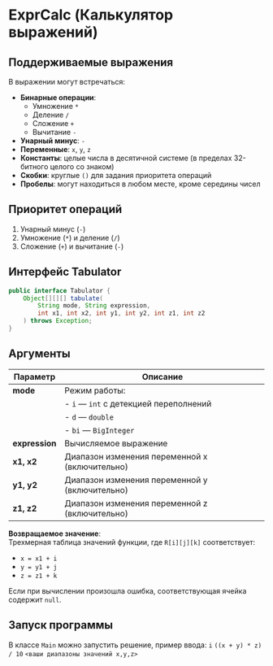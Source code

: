 # ExprCalc (Калькулятор выражений)

## Поддерживаемые выражения
В выражении могут встречаться:
- **Бинарные операции**:
  - Умножение `*`
  - Деление `/`
  - Сложение `+`
  - Вычитание `-`
- **Унарный минус**: `-`
- **Переменные**: `x`, `y`, `z`
- **Константы**: целые числа в десятичной системе (в пределах 32-битного целого со знаком)
- **Скобки**: круглые `()` для задания приоритета операций
- **Пробелы**: могут находиться в любом месте, кроме середины чисел

## Приоритет операций
1. Унарный минус (`-`)
2. Умножение (`*`) и деление (`/`)
3. Сложение (`+`) и вычитание (`-`)

## Интерфейс Tabulator
```java
public interface Tabulator {
    Object[][][] tabulate(
        String mode, String expression,
        int x1, int x2, int y1, int y2, int z1, int z2
    ) throws Exception;
}
```

## Аргументы

| Параметр    | Описание |
|-------------|----------|
| **mode**    | Режим работы: |
|             | - `i` — `int` с детекцией переполнений |
|             | - `d` — `double` |
|             | - `bi` — `BigInteger` |
| **expression** | Вычисляемое выражение |
| **x1, x2**  | Диапазон изменения переменной x (включительно) |
| **y1, y2**  | Диапазон изменения переменной y (включительно) |
| **z1, z2**  | Диапазон изменения переменной z (включительно) |

**Возвращаемое значение**:  
Трехмерная таблица значений функции, где `R[i][j][k]` соответствует:
- `x = x1 + i`
- `y = y1 + j` 
- `z = z1 + k`

Если при вычислении произошла ошибка, соответствующая ячейка содержит `null`.

## Запуск программы

В классе `Main` можно запустить решение, пример ввода: `i` `((x + y) * z) / 10` `<ваши диапазоны значений x,y,z>`
